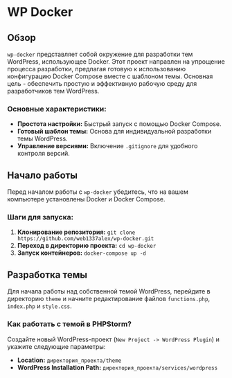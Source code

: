 # WP Docker

## Обзор
`wp-docker` представляет собой окружение для разработки тем WordPress, использующее Docker. Этот проект направлен на упрощение процесса разработки, предлагая готовую к использованию конфигурацию Docker Compose вместе с шаблоном темы. Основная цель - обеспечить простую и эффективную рабочую среду для разработчиков тем WordPress.

### Основные характеристики:
- **Простота настройки:** Быстрый запуск с помощью Docker Compose.
- **Готовый шаблон темы:** Основа для индивидуальной разработки темы WordPress.
- **Управление версиями:** Включение `.gitignore` для удобного контроля версий.

## Начало работы
Перед началом работы с `wp-docker` убедитесь, что на вашем компьютере установлены Docker и Docker Compose.

### Шаги для запуска:
1. **Клонирование репозитория:** `git clone https://github.com/web1337alex/wp-docker.git`
2. **Переход в директорию проекта:** `cd wp-docker`
3. **Запуск контейнеров:** `docker-compose up -d`

## Разработка темы
Для начала работы над собственной темой WordPress, перейдите в директорию `theme` и начните редактирование файлов `functions.php`, `index.php` и `style.css`.

### Как работать с темой в PHPStorm?
Создайте новый WordPress-проект (`New Project -> WordPress Plugin`) и укажите следующие параметры:
- **Location:** `директория_проекта/theme`
- **WordPress Installation Path:** `директория_проекта/services/wordpress`